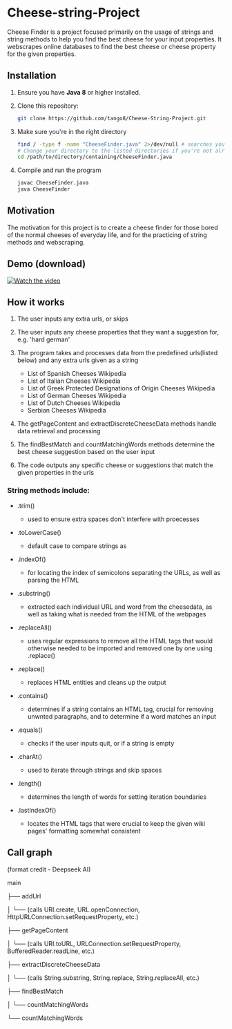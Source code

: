 # Cheese-string-Project
Cheese Finder is a project focused primarily on the usage of strings and string methods to help you find the best cheese for your input properties. 
It webscrapes online databases to find the best cheese or cheese property for the given properties.

## Installation
1. Ensure you have **Java 8** or higher installed.
  
2. Clone this repository:  
   ```bash
   git clone https://github.com/tango8/Cheese-String-Project.git

3. Make sure you're in the right directory
   ```bash
   find / -type f -name "CheeseFinder.java" 2>/dev/null # searches your whole system; from root directory
   # Change your directory to the listed directories if you're not already in it
   cd /path/to/directory/containing/CheeseFinder.java

4. Compile and run the program
   ```bash
   javac CheeseFinder.java
   java CheeseFinder

## Motivation
The motivation for this project is to create a cheese finder for those bored of the normal cheeses of everyday life, and for the practicing of string methods and webscraping. 

## Demo (download)
[![Watch the video](https://github.com/tango8/Cheese-String-Project/raw/main/assets/CheeseStringProjectDemoThumbnail.png
)](https://github.com/tango8/Cheese-String-Project/raw/main/CheeseStringProjectDemo.mov)

## How it works
1. The user inputs any extra urls, or skips

2. The user inputs any cheese properties that they want a suggestion for, e.g. 'hard german'

3. The program takes and processes data from the predefined urls(listed below) and any extra urls given as a string
 
   * List of Spanish Cheeses Wikipedia
   * List of Italian Cheeses Wikipedia
   * List of Greek Protected Designations of Origin Cheeses Wikipedia
   * List of German Cheeses Wikipedia
   * List of Dutch Cheeses Wikipedia
   * Serbian Cheeses Wikipedia

5. The getPageContent and extractDiscreteCheeseData methods handle data retrieval and processing

6. The findBestMatch and countMatchingWords methods determine the best cheese suggestion based on the user input

7. The code outputs any specific cheese or suggestions that match the given properties in the urls


### String methods include:
* .trim()
  * used to ensure extra spaces don't interfere with proecesses

* .toLowerCase()
  * default case to compare strings as

* .indexOf()
  * for locating the index of semicolons separating the URLs, as well as parsing the HTML

* .substring()
  * extracted each individual URL and word from the cheesedata, as well as taking what is needed from the HTML of the webpages

* .replaceAll()
  * uses regular expressions to remove all the HTML tags that would otherwise needed to be imported and removed one by one using .replace() 

* .replace()
  * replaces HTML entities and cleans up the output 

* .contains()
  * determines if a string contains an HTML tag, crucial for removing unwnted paragraphs, and to determine if a word matches an input

* .equals()
  * checks if the user inputs quit, or if a string is empty

* .charAt()
  * used to iterate through strings and skip spaces

* .length()
  * determines the length of words for setting iteration boundaries 

* .lastIndexOf()
  * locates the HTML tags that were crucial to keep the given wiki pages' formatting somewhat consistent  


## Call graph 
(format credit - Deepseek AI)

main 

├── addUrl 

│ └── (calls URI.create, URL.openConnection, 
HttpURLConnection.setRequestProperty, etc.) 

├── getPageContent 

│ └── (calls URI.toURL, URLConnection.setRequestProperty, 
BufferedReader.readLine, etc.) 

├── extractDiscreteCheeseData 

│ └── (calls String.substring, String.replace, String.replaceAll, etc.)  

├── findBestMatch 

│ └── countMatchingWords 

└── countMatchingWords
